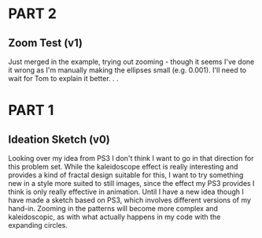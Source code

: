 # PART 2
## Zoom Test (v1)
Just merged in the example, trying out zooming - though it seems I've done it wrong as I'm manually making the ellipses small (e.g. 0.001). I'll need to wait for Tom to explain it better.
.
.
# PART 1
## Ideation Sketch (v0)
Looking over my idea from PS3 I don't think I want to go in that direction for this problem set. While the kaleidoscope effect is really interesting and provides a kind of fractal design suitable for this, I want to try something new in a style more suited to still images, since the effect my PS3 provides I think is only really effective in animation.
Until I have a new idea though I have made a sketch based on PS3, which involves different versions of my hand-in. Zooming in the patterns will become more complex and kaleidoscopic, as with what actually happens in my code with the expanding circles.